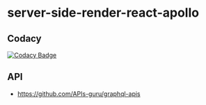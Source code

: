 # server-side-render-react-apollo

## Codacy
[![Codacy Badge](https://api.codacy.com/project/badge/Grade/c29b197f926141449c819449e08aa237)](https://www.codacy.com/manual/glauroqj_2/server-side-render-react-apollo?utm_source=github.com&amp;utm_medium=referral&amp;utm_content=glauroqj/server-side-render-react-apollo&amp;utm_campaign=Badge_Grade)

## API
- https://github.com/APIs-guru/graphql-apis